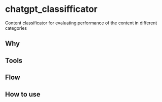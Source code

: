 # chatgpt_classifficator

Content classificator for evaluating performance of the content in different categories

## Why

## Tools

## Flow

## How to use
